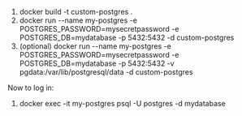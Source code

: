 1. docker build -t custom-postgres .
2. docker run --name my-postgres -e POSTGRES_PASSWORD=mysecretpassword -e POSTGRES_DB=mydatabase -p 5432:5432 -d custom-postgres
3. (optional) docker run --name my-postgres -e POSTGRES_PASSWORD=mysecretpassword -e POSTGRES_DB=mydatabase -p 5432:5432 -v pgdata:/var/lib/postgresql/data -d custom-postgres


Now to log in:
1. docker exec -it my-postgres psql -U postgres -d mydatabase



